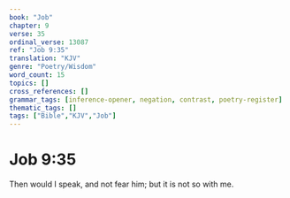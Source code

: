 ```yaml
---
book: "Job"
chapter: 9
verse: 35
ordinal_verse: 13087
ref: "Job 9:35"
translation: "KJV"
genre: "Poetry/Wisdom"
word_count: 15
topics: []
cross_references: []
grammar_tags: [inference-opener, negation, contrast, poetry-register]
thematic_tags: []
tags: ["Bible","KJV","Job"]
---
```


# Job 9:35

Then would I speak, and not fear him; but it is not so with me.
